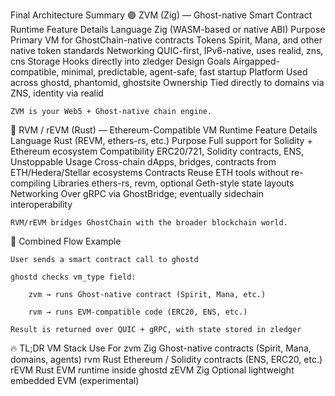 Final Architecture Summary
🟣 ZVM (Zig) — Ghost-native Smart Contract Runtime
Feature	Details
Language	Zig (WASM-based or native ABI)
Purpose	Primary VM for GhostChain-native contracts
Tokens	Spirit, Mana, and other native token standards
Networking	QUIC-first, IPv6-native, uses realid, zns, cns
Storage	Hooks directly into zledger
Design Goals	Airgapped-compatible, minimal, predictable, agent-safe, fast startup
Platform	Used across ghostd, phantomid, ghostsite
Ownership	Tied directly to domains via ZNS, identity via realid

    ZVM is your Web5 + Ghost-native chain engine.

🦀 RVM / rEVM (Rust) — Ethereum-Compatible VM Runtime
Feature	Details
Language	Rust (REVM, ethers-rs, etc.)
Purpose	Full support for Solidity + Ethereum ecosystem
Compatibility	ERC20/721, Solidity contracts, ENS, Unstoppable
Usage	Cross-chain dApps, bridges, contracts from ETH/Hedera/Stellar ecosystems
Contracts	Reuse ETH tools without re-compiling
Libraries	ethers-rs, revm, optional Geth-style state layouts
Networking	Over gRPC via GhostBridge; eventually sidechain interoperability

    RVM/rEVM bridges GhostChain with the broader blockchain world.

🔗 Combined Flow Example

    User sends a smart contract call to ghostd

    ghostd checks vm_type field:

        zvm → runs Ghost-native contract (Spirit, Mana, etc.)

        rvm → runs EVM-compatible code (ERC20, ENS, etc.)

    Result is returned over QUIC + gRPC, with state stored in zledger

🔥 TL;DR
VM	Stack	Use For
zvm	Zig	Ghost-native contracts (Spirit, Mana, domains, agents)
rvm	Rust	Ethereum / Solidity contracts (ENS, ERC20, etc.)
rEVM	Rust	EVM runtime inside ghostd
zEVM	Zig	Optional lightweight embedded EVM (experimental)
